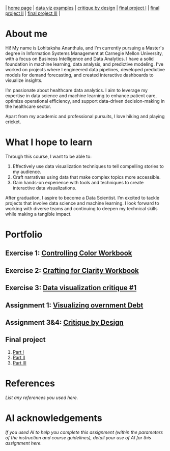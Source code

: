 | [home page]([https://cmustudent.github.io/tswd-portfolio-templates/](https://ananthulalohitaksha.github.io/lohitaksha-ananthula-portfolio/)) | [data viz examples](dataviz-examples) | [critique by design](critique-by-design) | [final project I](final-project-part-one) | [final project II](final-project-part-two) | [final project III](final-project-part-three) |

# About me

Hi! My name is Lohitaksha Ananthula, and I'm currently pursuing a Master's degree in Information Systems Management at Carnegie Mellon University, with a focus on Business Intelligence and Data Analytics. I have a solid foundation in machine learning, data analysis, and predictive modeling. I’ve worked on projects where I engineered data pipelines, developed predictive models for demand forecasting, and created interactive dashboards to visualize insights.

I’m passionate about healthcare data analytics. I aim to leverage my expertise in data science and machine learning to enhance patient care, optimize operational efficiency, and support data-driven decision-making in the healthcare sector.

Apart from my academic and professional pursuits, I love hiking and playing cricket.

# What I hope to learn
Through this course, I want to be able to:

1. Effectively use data visualization techniques to tell compelling stories to my audience.
2. Craft narratives using data that make complex topics more accessible.
3. Gain hands-on experience with tools and techniques to create interactive data visualizations.

After graduation, I aspire to become a Data Scientist. I’m excited to tackle projects that involve data science and machine learning. I look forward to working with diverse teams and continuing to deepen my technical skills while making a tangible impact.

# Portfolio

## Exercise 1: [Controlling Color Workbook](controlling-color-workbook)

## Exercise 2: [Crafting for Clarity Workbook](crafting-for-clarity-workbook)

## Exercise 3: [Data visualization critique #1](data-visualization-critique-#1)

## Assignment 1: [Visualizing overnment Debt](visualizing-government-debt)

## Assignment 3&4: [Critique by Design](critique-by-design)

## Final project
1. [Part I](final-project-part-one)
2. [Part II](final-project-part-two)
3. [Part III](final-project-part-three)

# References
_List any references you used here._

# AI acknowledgements
_If you used AI to help you complete this assignment (within the parameters of the instruction and course guidelines), detail your use of AI for this assignment here._
